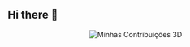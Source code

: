 ## Hi there 👋

<p align="center">
  <img src="https://github-profile-3d-contrib.vercel.app/api?username=arthur-siqueira&theme=dark" alt="Minhas Contribuições 3D">
</p>
